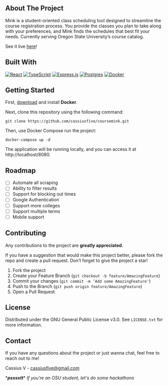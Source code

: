 ## About The Project

Mink is a student-oriented class scheduling tool designed to streamline the course registration process. You provide the classes you plan to take along with your preferences, and Mink finds the schedules that best fit your needs. Currently serving Oregon State University’s course catalog.

See it live [here](https://mink-client.fly.dev)!

## Built With

[![React](https://img.shields.io/badge/react-%2320232a.svg?style=for-the-badge&logo=react&logoColor=%2361DAFB)](https://react.dev)
[![TypeScript](https://img.shields.io/badge/typescript-%23007ACC.svg?style=for-the-badge&logo=typescript&logoColor=white)](https://typescriptlang.org)
[![Express.js](https://img.shields.io/badge/express.js-%23404d59.svg?style=for-the-badge&logo=express&logoColor=%2361DAFB)](https://expressjs.com/)
[![Postgres](https://img.shields.io/badge/postgres-%23316192.svg?style=for-the-badge&logo=postgresql&logoColor=white)](https://www.postgresql.org/)
[![Docker](https://img.shields.io/badge/docker-%230db7ed.svg?style=for-the-badge&logo=docker&logoColor=white)](https://www.docker.com/)
## Getting Started

First, [download](https://www.docker.com/) and install **Docker**.

Next, clone this repository using the following command:
```shell
git clone https://github.com/cassiusfive/coursemink.git
```

Then, use Docker Compose run the project:
```shell
docker-compose up -d
```

The application will be running locally, and you can access it at http://localhost/8080.

## Roadmap

-   [ ] Automate all scraping
-   [ ] Ability to filter results
-   [ ] Support for blocking out times
-   [ ] Google Authentication
-   [ ] Support more colleges
-   [ ] Support multiple terms
-   [ ] Mobile support

## Contributing

Any contributions to the project are **greatly appreciated**.

If you have a suggestion that would make this project better, please fork the repo and create a pull request. Don’t forget to give the project a star!

1. Fork the project
2. Create your Feature Branch (`git checkout -b feature/AmazingFeature`)
3. Commit your changes (`git commit -m ‘Add some AmazingFeature'`)
4. Push to the Branch (`git push origin feature/AmazingFeature`)
5. Open a Pull Request

## License

Distributed under the GNU General Public License v3.0. See `LICENSE.txt` for more information.

## Contact

If you have any questions about the project or just wanna chat, feel free to reach out to me!

Cassius V - cassiusfive@gmail.com

\***_psssstt_**\* _If you're an OSU student, let's do some hackathons_
